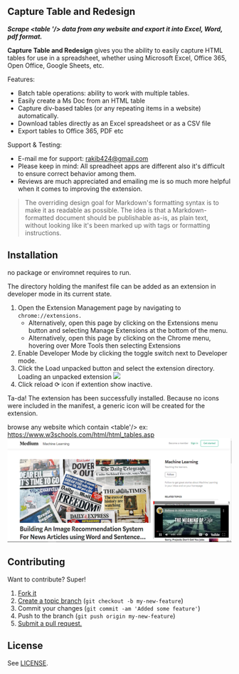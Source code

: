 ## Capture Table and Redesign 
***Scrape <table '/> data from any website and export it into Excel, Word, pdf format.***

**Capture Table and Redesign** gives you the ability to easily capture HTML tables for use in a spreadsheet, whether using Microsoft Excel, Office 365, Open Office, Google Sheets, etc.

Features:
+ Batch table operations: ability to work with multiple tables.
+ Easily create a Ms Doc from an HTML table
+ Capture div-based tables (or any repeating items in a website) automatically.
+ Download tables directly as an Excel spreadsheet or as a CSV file
+ Export tables to Office 365, PDF etc


Support & Testing:
+ E-mail me for support: rakib424@gmail.com
+ Please keep in mind: All spreadheet apps are different also it's difficult to ensure correct behavior among them.
+ Reviews are much appreciated and emailing me is so much more helpful when it comes to improving the extension.

> The overriding design goal for Markdown's
> formatting syntax is to make it as readable
> as possible. The idea is that a
> Markdown-formatted document should be
> publishable as-is, as plain text, without
> looking like it's been marked up with tags
> or formatting instructions.

## Installation
no package or enviromnet requires to run.

The directory holding the manifest file can be added as an extension in developer mode in its current state.

1. Open the Extension Management page by navigating to ```chrome://extensions.```
    + Alternatively, open this page by clicking on the Extensions menu button and selecting Manage Extensions at the bottom of the menu.
    + Alternatively, open this page by clicking on the Chrome menu, hovering over More Tools then selecting Extensions
2. Enable Developer Mode by clicking the toggle switch next to Developer mode.
3. Click the Load unpacked button and select the extension directory.
Loading an unpacked extension
![](https://wd.imgix.net/image/BhuKGJaIeLNPW9ehns59NfwqKxF2/vOu7iPbaapkALed96rzN.png?auto=format&w=741)
4. Click reload ⟳  icon  if  extention  show inactive.

Ta-da! The extension has been successfully installed. Because no icons were included in the manifest, a generic icon will be created for the extension.

browse any website which contain  <table'/>
ex: https://www.w3schools.com/html/html_tables.asp 
<img src="https://github.com/rakib434/GoogleChromeExtension/blob/datatables/demo/example.PNG" style="max-width:100%;">

## Contributing
Want to contribute? Super!

1. [Fork it][fork]
2. [Create a topic branch][branch] (`git checkout -b my-new-feature`)
3. Commit your changes (`git commit -am 'Added some feature'`)
4. Push to the branch (`git push origin my-new-feature`)
5. [Submit a pull request.][pr]

[fork]: http://help.github.com/fork-a-repo/
[branch]: http://learn.github.com/p/branching.html
[pr]: http://help.github.com/send-pull-requests/

## License

See [LICENSE][license].

[license]: https://github.com/rkbbd/GoogleChromeExtension/blob/master/LICENSE


